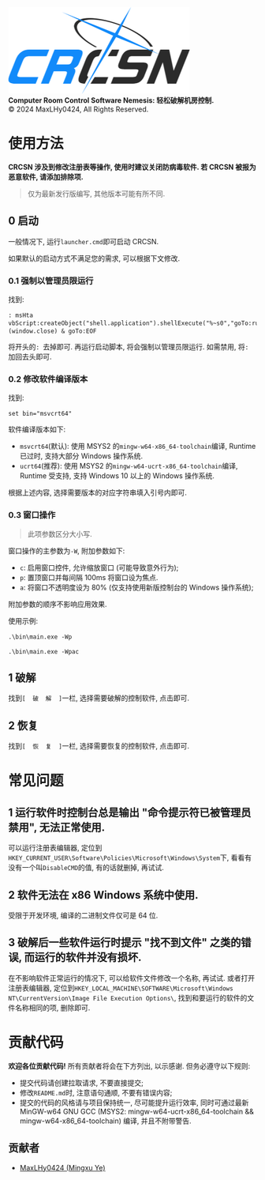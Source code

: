 ![logo](logo.png)\
**Computer Room Control Software Nemesis: 轻松破解机房控制.**\
©️ 2024 MaxLHy0424, All Rights Reserved.

<!-- [下载最新发行版 (v5.0.0).](https://github.com/MaxLHy0424/CRCSN/releases/download/v5.0.0/CRCSN_v5-0-0_x64.7z) -->

# 使用方法

**CRCSN 涉及到修改注册表等操作, 使用时建议关闭防病毒软件. 若 CRCSN 被报为恶意软件, 请添加排除项.**

> 仅为最新发行版编写, 其他版本可能有所不同.

## 0 启动

一般情况下, 运行`launcher.cmd`即可启动 CRCSN.

如果默认的启动方式不满足您的需求, 可以根据下文修改.

### 0.1 强制以管理员限运行

找到:
```Batch
: msHta vbScript:createObject("shell.application").shellExecute("%~s0","goTo:runAs","","runAs",1)(window.close) & goTo:EOF
```

将开头的`: `去掉即可. 再运行启动脚本, 将会强制以管理员限运行. 如需禁用, 将`: `加回去头即可.

### 0.2 修改软件编译版本

找到:
```Batch
set bin="msvcrt64"
```

软件编译版本如下:
 - `msvcrt64`(默认): 使用 MSYS2 的`mingw-w64-x86_64-toolchain`编译, Runtime 已过时, 支持大部分 Windows 操作系统.
 - `ucrt64`(推荐): 使用 MSYS2 的`mingw-w64-ucrt-x86_64-toolchain`编译, Runtime 受支持, 支持 Windows 10 以上的 Windows 操作系统.

根据上述内容, 选择需要版本的对应字符串填入引号内即可.

### 0.3 窗口操作

> 此项参数区分大小写.

窗口操作的主参数为`-W`, 附加参数如下:
 - `c`: 启用窗口控件, 允许缩放窗口 (可能导致意外行为);
 - `p`: 置顶窗口并每间隔 100ms 将窗口设为焦点.
 - `a`: 将窗口不透明度设为 80% (仅支持使用新版控制台的 Windows 操作系统);

附加参数的顺序不影响应用效果.

使用示例:
```Batch
.\bin\main.exe -Wp
```
```Batch
.\bin\main.exe -Wpac
```

## 1 破解

找到`[  破  解  ]`一栏, 选择需要破解的控制软件, 点击即可.

## 2 恢复

找到`[  恢  复  ]`一栏, 选择需要恢复的控制软件, 点击即可.

# 常见问题

## 1 运行软件时控制台总是输出 "命令提示符已被管理员禁用", 无法正常使用.

可以运行注册表编辑器, 定位到`HKEY_CURRENT_USER\Software\Policies\Microsoft\Windows\System`下, 看看有没有一个叫`DisableCMD`的值, 有的话就删掉, 再试试.

## 2 软件无法在 x86 Windows 系统中使用.

受限于开发环境, 编译的二进制文件仅可是 64 位.

## 3 破解后一些软件运行时提示 "找不到文件" 之类的错误, 而运行的软件并没有损坏.

在不影响软件正常运行的情况下, 可以给软件文件修改一个名称, 再试试. 或者打开注册表编辑器, 定位到`HKEY_LOCAL_MACHINE\SOFTWARE\Microsoft\Windows NT\CurrentVersion\Image File Execution Options\`, 找到和要运行的软件的文件名称相同的项, 删除即可.

# 贡献代码

**欢迎各位贡献代码!** 所有贡献者将会在下方列出, 以示感谢. 但务必遵守以下规则:
- 提交代码请创建拉取请求, 不要直接提交;
- 修改`README.md`时, 注意语句通顺, 不要有错误内容;
- 提交的代码的风格请与项目保持统一, 尽可能提升运行效率, 同时可通过最新 MinGW-w64 GNU GCC (MSYS2: mingw-w64-ucrt-x86_64-toolchain && mingw-w64-x86_64-toolchain) 编译, 并且不附带警告.

## 贡献者

- [MaxLHy0424 (Mingxu Ye)](https://github.com/MaxLHy0424)